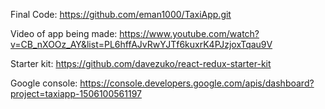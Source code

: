 Final Code: https://github.com/eman1000/TaxiApp.git

Video of app being made: https://www.youtube.com/watch?v=CB_nXOOz_AY&list=PL6hffAJvRwYJTf6kuxrK4PJzjoxTqau9V

Starter kit: https://github.com/davezuko/react-redux-starter-kit

Google console: 
https://console.developers.google.com/apis/dashboard?project=taxiapp-1506100561197

